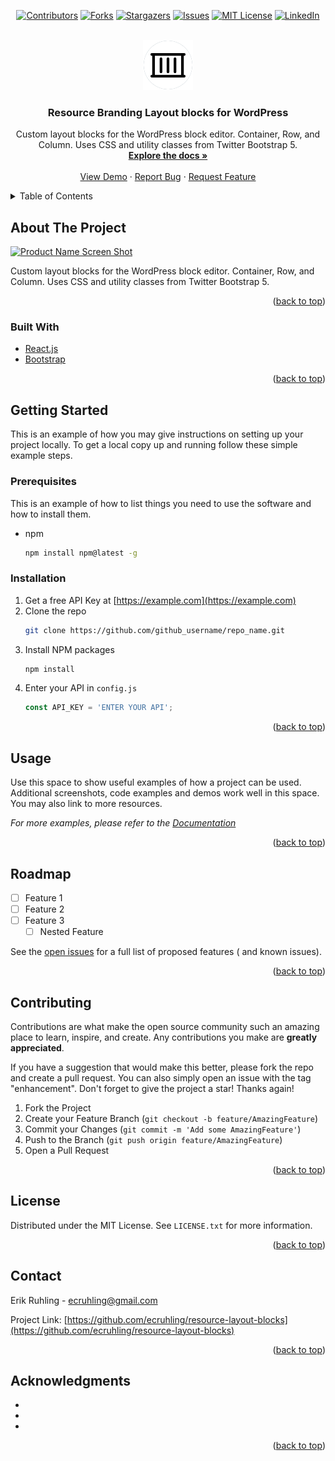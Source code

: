 <div id="top"></div>

<div align="center">

[![Contributors][contributors-shield]][contributors-url]
[![Forks][forks-shield]][forks-url]
[![Stargazers][stars-shield]][stars-url]
[![Issues][issues-shield]][issues-url]
[![MIT License][license-shield]][license-url]
[![LinkedIn][linkedin-shield]][linkedin-url]

</div>

<br />
<div align="center">
  <a href="https://github.com/ecruhling/resource-layout-blocks">
    <img src="assets/images/logo.png" alt="Logo" width="80" height="80">
  </a>

<h3 align="center">Resource Branding
Layout blocks for WordPress</h3>

  <p align="center">
    Custom layout blocks for the WordPress block editor.
Container, Row, and Column.
Uses CSS and utility classes from Twitter Bootstrap 5.
    <br />
    <a href="https://github.com/ecruhling/resource-layout-blocks"><strong>Explore the docs »</strong></a>
    <br />
    <br />
    <a href="https://github.com/ecruhling/resource-layout-blocks">View Demo</a>
    ·
    <a href="https://github.com/ecruhling/resource-layout-blocks/issues">Report Bug</a>
    ·
    <a href="https://github.com/ecruhling/resource-layout-blocks/issues">Request Feature</a>
  </p>
</div>

<details>
  <summary>Table of Contents</summary>
  <ol>
    <li>
      <a href="#about-the-project">About The Project</a>
      <ul>
        <li><a href="#built-with">Built With</a></li>
      </ul>
    </li>
    <li>
      <a href="#getting-started">Getting Started</a>
      <ul>
        <li><a href="#prerequisites">Prerequisites</a></li>
        <li><a href="#installation">Installation</a></li>
      </ul>
    </li>
    <li><a href="#usage">Usage</a></li>
    <li><a href="#roadmap">Roadmap</a></li>
    <li><a href="#contributing">Contributing</a></li>
    <li><a href="#license">License</a></li>
    <li><a href="#contact">Contact</a></li>
    <li><a href="#acknowledgments">Acknowledgments</a></li>
  </ol>
</details>

## About The Project

[![Product Name Screen Shot][product-screenshot]](https://example.com)

Custom layout blocks for the WordPress block editor. Container, Row, and Column. Uses CSS and utility classes from
Twitter Bootstrap 5.

<p align="right">(<a href="#top">back to top</a>)</p>

### Built With

* [React.js](https://reactjs.org/)
* [Bootstrap](https://getbootstrap.com)

<p align="right">(<a href="#top">back to top</a>)</p>

## Getting Started

This is an example of how you may give instructions on setting up your project locally.
To get a local copy up and running follow these simple example steps.

### Prerequisites

This is an example of how to list things you need to use the software and how to install them.

* npm
  ```sh
  npm install npm@latest -g
  ```

### Installation

1. Get a free API Key at [https://example.com](https://example.com)
2. Clone the repo
   ```sh
   git clone https://github.com/github_username/repo_name.git
   ```
3. Install NPM packages
   ```sh
   npm install
   ```
4. Enter your API in `config.js`
   ```js
   const API_KEY = 'ENTER YOUR API';
   ```

<p align="right">(<a href="#top">back to top</a>)</p>

## Usage

Use this space to show useful examples of how a project can be used. Additional screenshots, code examples and demos
work well in this space. You may also link to more resources.

_For more examples, please refer to the [Documentation](https://example.com)_

<p align="right">(<a href="#top">back to top</a>)</p>

## Roadmap

- [ ] Feature 1
- [ ] Feature 2
- [ ] Feature 3
	- [ ] Nested Feature

See the [open issues](https://github.com/ecruhling/resource-layout-blocks/issues) for a full list of proposed features (
and
known issues).

<p align="right">(<a href="#top">back to top</a>)</p>

## Contributing

Contributions are what make the open source community such an amazing place to learn, inspire, and create. Any
contributions you make are **greatly appreciated**.

If you have a suggestion that would make this better, please fork the repo and create a pull request. You can also
simply open an issue with the tag "enhancement".
Don't forget to give the project a star! Thanks again!

1. Fork the Project
2. Create your Feature Branch (`git checkout -b feature/AmazingFeature`)
3. Commit your Changes (`git commit -m 'Add some AmazingFeature'`)
4. Push to the Branch (`git push origin feature/AmazingFeature`)
5. Open a Pull Request

<p align="right">(<a href="#top">back to top</a>)</p>

## License

Distributed under the MIT License. See `LICENSE.txt` for more information.

<p align="right">(<a href="#top">back to top</a>)</p>

## Contact

Erik Ruhling - ecruhling@gmail.com

Project Link: [https://github.com/ecruhling/resource-layout-blocks](https://github.com/ecruhling/resource-layout-blocks)

<p align="right">(<a href="#top">back to top</a>)</p>

## Acknowledgments

* []()
* []()
* []()

<p align="right">(<a href="#top">back to top</a>)</p>

<!-- MARKDOWN LINKS & IMAGES -->
<!-- https://www.markdownguide.org/basic-syntax/#reference-style-links -->

[contributors-shield]: https://img.shields.io/github/contributors/ecruhling/resource-layout-blocks.svg

[contributors-url]: https://github.com/ecruhling/resource-layout-blocks/graphs/contributors

[forks-shield]: https://img.shields.io/github/forks/ecruhling/resource-layout-blocks.svg

[forks-url]: https://github.com/ecruhling/resource-layout-blocks/network/members

[stars-shield]: https://img.shields.io/github/stars/ecruhling/resource-layout-blocks.svg

[stars-url]: https://github.com/ecruhling/resource-layout-blocks/stargazers

[issues-shield]: https://img.shields.io/github/issues/ecruhling/resource-layout-blocks.svg

[issues-url]: https://github.com/ecruhling/resource-layout-blocks/issues

[license-shield]: https://img.shields.io/github/license/ecruhling/resource-layout-blocks.svg

[license-url]: https://github.com/ecruhling/resource-layout-blocks/blob/master/LICENSE.txt

[linkedin-shield]: https://img.shields.io/badge/-LinkedIn-black.svg

[linkedin-url]: https://linkedin.com/in/erik-r%C3%BChling-1a452138

[product-screenshot]: images/screenshot.png
